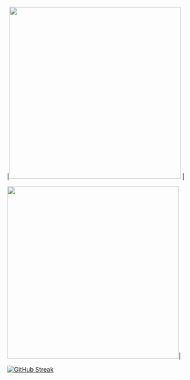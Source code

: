 |<a href="https://github.com/tenzind12?tab=repositories"><img src="https://github-readme-stats.vercel.app/api/top-langs/?username=tenzind12&layout=compact" width="400"/></a> |

<a href="https://github.com/tenzind12?tab=repositories"><img src="https://github-readme-stats.vercel.app/api?username=tenzind12&show_icons=true&theme=radical"  width="400"/></a>|</br>

[![GitHub Streak](http://github-readme-streak-stats.herokuapp.com?user=tenzind12&theme=radical&date_format=j%20M%5B%20Y%5D)](https://github.com/tenzins12)
